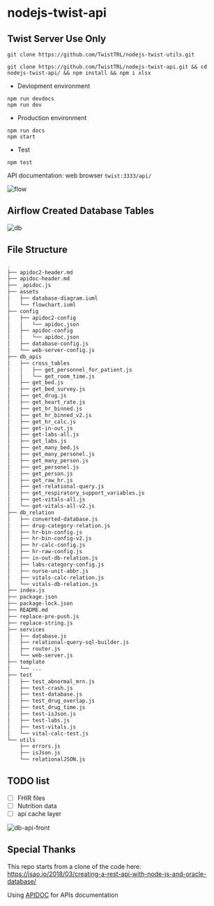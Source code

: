 # nodejs-twist-api

## Twist Server Use Only

```
git clone https://github.com/TwistTRL/nodejs-twist-utils.git

git clone https://github.com/TwistTRL/nodejs-twist-api.git && cd nodejs-twist-api/ && npm install && npm i xlsx
```

* Devlopment environment
```
npm run devdocs
npm run dev
```

* Production environment
```
npm run docs
npm start
```

* Test
```
npm test
```

API documentation: web browser `twist:3333/api/`
 
![flow](http://www.plantuml.com/plantuml/proxy?cache=no&src=https://raw.githubusercontent.com/TwistTRL/nodejs-twist-api/master/assets/flowchart.iuml)

## Airflow Created Database Tables

![db](http://www.plantuml.com/plantuml/proxy?cache=no&src=https://raw.githubusercontent.com/TwistTRL/nodejs-twist-api/master/assets/database-diagram.iuml)

## File Structure

```bash
.
├── apidoc2-header.md
├── apidoc-header.md
├── _apidoc.js
├── assets
│   ├── database-diagram.iuml
│   └── flowchart.iuml
├── config
│   ├── apidoc2-config
│   │   └── apidoc.json
│   ├── apidoc-config
│   │   └── apidoc.json
│   ├── database-config.js
│   └── web-server-config.js
├── db_apis
│   ├── cross_tables
│   │   ├── get_personnel_for_patient.js
│   │   └── get_room_time.js
│   ├── get_bed.js
│   ├── get_bed_survey.js
│   ├── get_drug.js
│   ├── get_heart_rate.js
│   ├── get_hr_binned.js
│   ├── get_hr_binned_v2.js
│   ├── get_hr_calc.js
│   ├── get-in-out.js
│   ├── get-labs-all.js
│   ├── get_labs.js
│   ├── get_many_bed.js
│   ├── get_many_personel.js
│   ├── get_many_person.js
│   ├── get_personel.js
│   ├── get_person.js
│   ├── get_raw_hr.js
│   ├── get-relational-query.js
│   ├── get_respiratory_support_variables.js
│   ├── get-vitals-all.js
│   └── get-vitals-all-v2.js
├── db_relation
│   ├── converted-database.js
│   ├── drug-category-relation.js
│   ├── hr-bin-config.js
│   ├── hr-bin-config-v2.js
│   ├── hr-calc-config.js
│   ├── hr-raw-config.js
│   ├── in-out-db-relation.js
│   ├── labs-category-config.js
│   ├── nurse-unit-abbr.js
│   ├── vitals-calc-relation.js
│   └── vitals-db-relation.js
├── index.js
├── package.json
├── package-lock.json
├── README.md
├── replace-pre-push.js
├── replace-string.js
├── services
│   ├── database.js
│   ├── relational-query-sql-builder.js
│   ├── router.js
│   └── web-server.js
├── template
│   └── ...
├── test
│   ├── test_abnormal_mrn.js
│   ├── test-crash.js
│   ├── test-database.js
│   ├── test_drug_overlap.js
│   ├── test_drug_time.js
│   ├── test-isJson.js
│   ├── test-labs.js
│   ├── test-vitals.js
│   └── vital-calc-test.js
└── utils
    ├── errors.js
    ├── isJson.js
    └── relationalJSON.js
```

## TODO list

- [ ] FHIR files
- [ ] Nutrition data
- [ ] api cache layer

![db-api-front](http://www.plantuml.com/plantuml/proxy?cache=no&src=https://raw.githubusercontent.com/TwistTRL/nodejs-twist-api/master/assets/db-api-front.iuml)



## Special Thanks
This repo starts from a clone of the code here:
https://jsao.io/2018/03/creating-a-rest-api-with-node-js-and-oracle-database/

Using [APIDOC](https://apidocjs.com/) for APIs documentation

